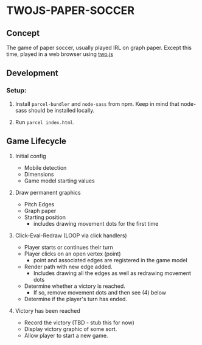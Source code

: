 # TWOJS-PAPER-SOCCER

## Concept

The game of paper soccer, usually played IRL on graph paper. Except this time, played in a web browser using [two.js](https://two.js.org/)

## Development

### Setup:

1. Install `parcel-bundler` and `node-sass` from npm. Keep in mind that node-sass should be installed locally.

2. Run `parcel index.html`.

## Game Lifecycle

1. Initial config

   - Mobile detection
   - Dimensions
   - Game model starting values

2. Draw permanent graphics

   - Pitch Edges
   - Graph paper
   - Starting position
     - includes drawing movement dots for the first time

3. Click-Eval-Redraw (LOOP via click handlers)

   - Player starts or continues their turn
   - Player clicks on an open vertex (point)
     - point and associated edges are registered in the game model
   - Render path with new edge added.
     - Includes drawing all the edges as well as redrawing movement dots
   - Determine whether a victory is reached.
     - If so, remove movement dots and then see (4) below
   - Determine if the player's turn has ended.

4. Victory has been reached
   - Record the victory (TBD - stub this for now)
   - Display victory graphic of some sort.
   - Allow player to start a new game.
